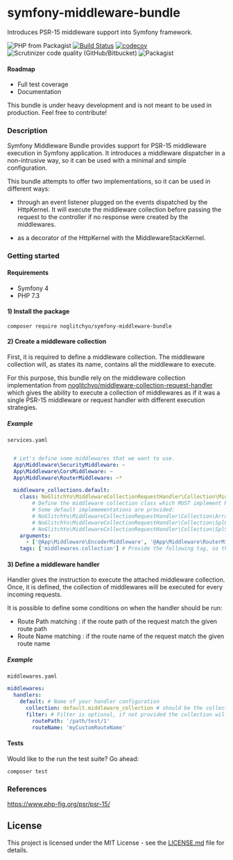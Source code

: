 # symfony-middleware-bundle

Introduces PSR-15 middleware support into Symfony framework.

![PHP from Packagist](https://img.shields.io/packagist/php-v/noglitchyo/symfony-middleware-bundle.svg)
[![Build Status](https://travis-ci.org/noglitchyo/symfony-middleware-bundle.svg?branch=master)](https://travis-ci.org/noglitchyo/symfony-middleware-bundle)
[![codecov](https://codecov.io/gh/noglitchyo/symfony-middleware-bundle/branch/master/graph/badge.svg)](https://codecov.io/gh/noglitchyo/symfony-middleware-bundle)
![Scrutinizer code quality (GitHub/Bitbucket)](https://img.shields.io/scrutinizer/quality/g/noglitchyo/symfony-middleware-bundle.svg)
![Packagist](https://img.shields.io/packagist/l/noglitchyo/symfony-middleware-bundle.svg)

#### Roadmap

- Full test coverage
- Documentation

This bundle is under heavy development and is not meant to be used in production. 
Feel free to contribute!

### Description

Symfony Middleware Bundle provides support for PSR-15 middleware execution in Symfony application. 
It introduces a middleware dispatcher in a non-intrusive way, so it can be used with a minimal and simple configuration.

This bundle attempts to offer two implementations, so it can be used in different ways:

- through an event listener plugged on the events dispatched by the HttpKernel.
It will execute the middleware collection before passing the request to the controller if no response were created by the middlewares.

- as a decorator of the HttpKernel with the MiddlewareStackKernel.

### Getting started

#### Requirements

- Symfony 4
- PHP 7.3

#### 1) Install the package

`composer require noglitchyo/symfony-middleware-bundle`

#### 2) Create a middleware collection

First, it is required to define a middleware collection. The middleware collection will, as states its name, contains all
the middleware to execute.

For this purpose, this bundle rely on the middleware collection implementation from 
[noglitchyo/middleware-collection-request-handler](https://github.com/noglitchyo/middleware-collection-request-handler)
which gives the ability to execute a collection of middlewares as if it was a single PSR-15 middleware or request handler with different execution strategies.

##### Example

`services.yaml`
```yaml 

  # Let's define some middlewares that we want to use.
  App\Middleware\SecurityMiddleware: ~
  App\Middleware\CorsMiddleware: ~
  App\Middleware\RouterMiddleware: ~*

  middleware_collections.default:
    class: NoGlitchYo\MiddlewareCollectionRequestHandler\Collection\MiddlewareCollectionInterface 
        # Define the middleware collection class which MUST implement MiddlewareCollectionInterface.
        # Some default implemementations are provided:
        # NoGlitchYo\MiddlewareCollectionRequestHandler\Collection\ArrayStackMiddlewareCollection
        # NoGlitchYo\MiddlewareCollectionRequestHandler\Collection\SplQueueMiddlewareCollection
        # NoGlitchYo\MiddlewareCollectionRequestHandler\Collection\SplStackMiddlewareCollection
    arguments:
      - ['@App\Middleware\EncoderMiddleware', '@App\Middleware\RouterMiddleware:', '@App\Middleware\EncoderMiddleware']
    tags: ['middlewares.collection'] # Provide the following tag, so the collection can be picked up by the bundle
```

#### 3) Define a middleware handler

Handler gives the instruction to execute the attached middleware collection. 
Once, it is defined, the collection of middlewares will be executed for every incoming requests.

It is possible to define some conditions on when the handler should be run:
- Route Path matching : if the route path of the request match the given route path 
- Route Name matching : if the route name of the request match the given route name

##### Example

`middlewares.yaml`

```yaml
middlewares:
  handlers:
    default: # Name of your handler configuration
      collection: default.middleware_collection # should be the collection class name / service name defined in services.yaml
      filter: # Filter is optional, if not provided the collection will be executed for every requests
        routePath: '/path/test/1'
        routeName: 'myCustomRouteName'
```

#### Tests

Would like to the run the test suite? Go ahead:

`composer test`

### References

https://www.php-fig.org/psr/psr-15/

## License

This project is licensed under the MIT License - see the [LICENSE.md](LICENSE.md) file for details.
